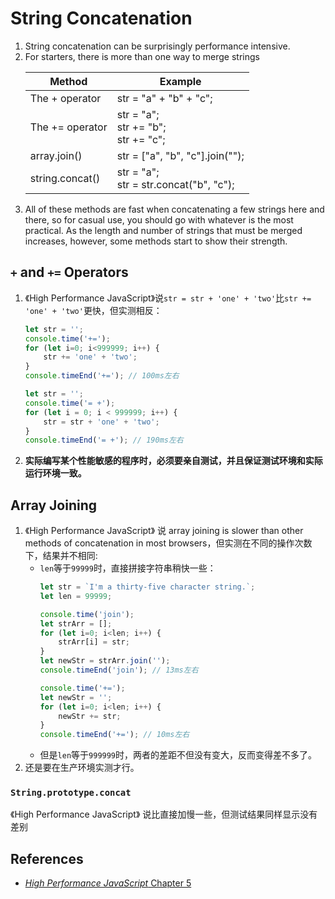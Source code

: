 # String Concatenation

1. String concatenation can be surprisingly performance intensive. 
2. For starters, there is more than one way to merge strings
    <table>
        <thead>
            <tr>
                <th>Method</th>
                <th>Example</th>
            </tr>
        </thead>
        <tbody>
            <tr>
                <td>The + operator</td>
                <td>str = "a" + "b" + "c";</td>
            </tr>
            <tr>
                <td>The += operator</td>
                <td>str = "a"; <br /> str += "b"; <br /> str += "c";</td>
            </tr>
            <tr>
                <td>array.join()</td>
                <td>str = ["a", "b", "c"].join("");</td>
            </tr>
            <tr>
                <td>string.concat()</td>
                <td>str = "a"; <br /> str = str.concat("b", "c");</td>
            </tr>
        </tbody>
    </table>
3. All of these methods are fast when concatenating a few strings here and there, so for casual use, you should go with whatever is the most practical. As the length and number of strings that must be merged increases, however, some methods start to show their strength.


## `+` and `+=` Operators
1. 《High Performance JavaScript》说`str = str + 'one' + 'two'`比`str += 'one' + 'two'`更快，但实测相反：
    ```js
    let str = '';
    console.time('+=');
    for (let i=0; i<999999; i++) {
        str += 'one' + 'two';
    }
    console.timeEnd('+='); // 100ms左右
    ```
    ```js
    let str = '';
    console.time('= +');
    for (let i = 0; i < 999999; i++) {
        str = str + 'one' + 'two';
    }
    console.timeEnd('= +'); // 190ms左右
    ```
 2. **实际编写某个性能敏感的程序时，必须要亲自测试，并且保证测试环境和实际运行环境一致。**
 

## Array Joining
1. 《High Performance JavaScript》 说 array joining is slower than other methods of concatenation in most browsers，但实测在不同的操作次数下，结果并不相同:
    * `len`等于`99999`时，直接拼接字符串稍快一些：
        ```js
        let str = `I'm a thirty-five character string.`;
        let len = 99999;
        ```
        ```js
        console.time('join');
        let strArr = [];
        for (let i=0; i<len; i++) {
            strArr[i] = str;
        }
        let newStr = strArr.join('');
        console.timeEnd('join'); // 13ms左右
        ```
        ```js
        console.time('+=');
        let newStr = '';
        for (let i=0; i<len; i++) {
            newStr += str;
        }
        console.timeEnd('+='); // 10ms左右
        ```
    * 但是`len`等于`999999`时，两者的差距不但没有变大，反而变得差不多了。
2. 还是要在生产环境实测才行。


### `String.prototype.concat`
《High Performance JavaScript》 说比直接加慢一些，但测试结果同样显示没有差别


## References
* [*High Performance JavaScript* Chapter 5](https://book.douban.com/subject/4183808/)
